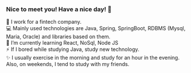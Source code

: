 ### Nice to meet you! Have a nice day! 👋

<!--
**pjm6401/pjm6401** is a ✨ _special_ ✨ repository because its `README.md` (this file) appears on your GitHub profile.

Here are some ideas to get you started:

- 🔭 I’m currently working on ...
- 🌱 I’m currently learning ...
- 👯 I’m looking to collaborate on ...
- 🤔 I’m looking for help with ...
- 💬 Ask me about ...
- 📫 How to reach me: ...
- 😄 Pronouns: ...
- ⚡ Fun fact: ...
-->
🔭 I work for a fintech company.   
💻 Mainly used technologies are Java, Spring, SpringBoot, RDBMS (Mysql, Maria, Oracle) and libraries based on them.   
🌱 I’m currently learning React, NoSql, Node JS   
⚡ If I bored while studying Java, study new technology.   
✨ I usually exercise in the morning and study for an hour in the evening. Also, on weekends, I tend to study with my friends.
